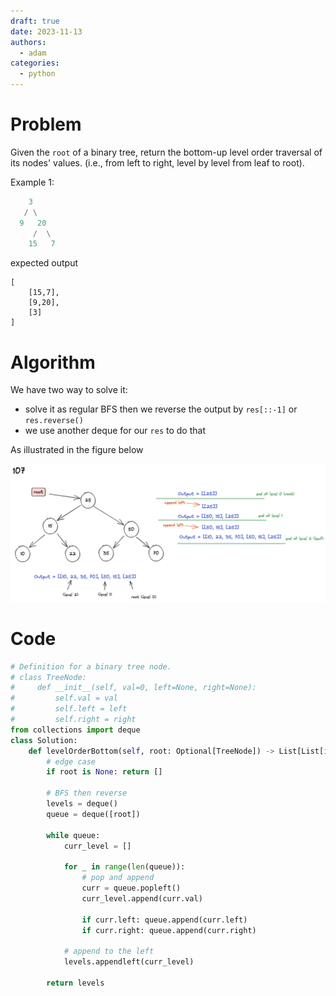 ```yaml
---
draft: true
date: 2023-11-13
authors:
  - adam
categories:
  - python
---
```


# Problem
Given the `root` of a binary tree, return the bottom-up level order traversal of its nodes' values. (i.e., from left to right, level by level from leaf to root).

Example 1: 

```python
    3
   / \
  9   20
     /  \
    15   7
```

expected output
```
[
    [15,7],
    [9,20],
    [3]
]
```

# Algorithm

We have two way to solve it:
- solve it as regular BFS then we reverse the output by `res[::-1]` or `res.reverse()`
- we use another deque for our `res` to do that

As illustrated in the figure below


![](./107.excalidraw.png)


# Code

```python
# Definition for a binary tree node.
# class TreeNode:
#     def __init__(self, val=0, left=None, right=None):
#         self.val = val
#         self.left = left
#         self.right = right
from collections import deque
class Solution:
    def levelOrderBottom(self, root: Optional[TreeNode]) -> List[List[int]]:
        # edge case
        if root is None: return []

        # BFS then reverse
        levels = deque()
        queue = deque([root])

        while queue:
            curr_level = []

            for _ in range(len(queue)):
                # pop and append 
                curr = queue.popleft()
                curr_level.append(curr.val)

                if curr.left: queue.append(curr.left)
                if curr.right: queue.append(curr.right)

            # append to the left
            levels.appendleft(curr_level)

        return levels
            
        
```
